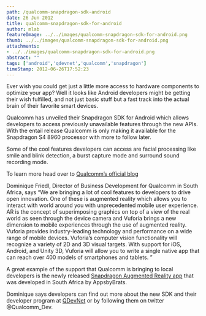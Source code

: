 ```yaml
---
path: /qualcomm-snapdragon-sdk-android
date: 26 Jun 2012
title: qualcomm-snapdragon-sdk-for-android
author: mlab
featureImage: ../../images/qualcomm-snapdragon-sdk-for-android.png
thumb: ../../images/qualcomm-snapdragon-sdk-for-android.png
attachments: 
- ../../images/qualcomm-snapdragon-sdk-for-android.png
abstract: ""
tags: ['android','qdevnet','qualcomm','snapdragon']
timeStamp: 2012-06-26T17:52:23
---
```


Ever wish you could get just a little more access to hardware components to optimize your app? Well it looks like Android developers might be getting their wish fulfilled, and not just basic stuff but a fast track into the actual brain of their favorite smart devices.

Qualcomm has unveiled their Snapdragon SDK for Android which allows developers to access previously unavailable features through the new APIs. With the entail release Qualcomm is only making it available for the Snapdragon S4 8960 processor with more to follow later.

Some of the cool features developers can access are facial processing like smile and blink detection, a burst capture mode and surround sound recording mode.

To learn more head over to [Qualcomm’s official blog](https:&#x2F;&#x2F;developer.qualcomm.com&#x2F;blog&#x2F;snapdragon-sdk-android-public-preview)

Dominique Friedl, Director of Business Development for Qualcomm in South Africa, says “We are bringing a lot of cool features to developers to drive open innovation. One of these is augmented reality which allows you to interact with world around you with unprecedented mobile user experience. AR is the concept of superimposing graphics on top of a view of the real world as seen through the device camera and Vuforia brings a new dimension to mobile experiences through the use of augmented reality. Vuforia provides industry-leading technology and performance on a wide range of mobile devices. Vuforia’s computer vision functionality will recognize a variety of 2D and 3D visual targets. With support for iOS, Android, and Unity 3D, Vuforia will allow you to write a single native app that can reach over 400 models of smartphones and tablets. ”

A great example of the support that Qualcomm is bringing to local developers is the newly released [Snapdragon Augmented Reality app](https:&#x2F;&#x2F;play.google.com&#x2F;store&#x2F;apps&#x2F;details?id&#x3D;com.brentrobinson.snapdragonar&amp;feature&#x3D;search_result#?t&#x3D;W251bGwsMSwxLDEsImNvbS5icmVudHJvYmluc29uLnNuYXBkcmFnb25hciJd) that was developed in South Africa by AppsbyBrats.

Dominique says developers can find out more about the new SDK and their developer program at [QDevNet](https:&#x2F;&#x2F;developer.qualcomm.com&#x2F;) or by following them on twitter @Qualcomm\_Dev.


